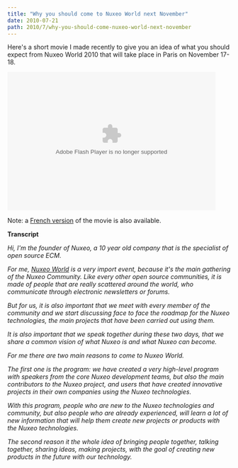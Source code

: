 ```yaml
---
title: "Why you should come to Nuxeo World next November"
date: 2010-07-21
path: 2010/7/why-you-should-come-nuxeo-world-next-november
---
```


<p>Here's a short movie I made recently to give you an idea of what you should expect from Nuxeo World 2010 that will take place in Paris on November 17-18.</p><p><embed src="http://blip.tv/play/g5Vpge7IQQA" type="application/x-shockwave-flash" width="470" height="313" allowscriptaccess="always" allowfullscreen="true"></embed></p>

<p>Note: a <a href="http://blip.tv/file/3889623/">French version</a> of the movie is also available.</p>

<p><strong>Transcript</strong></p>

<p><em>Hi, I'm the founder of Nuxeo, a 10 year old company that is the specialist of open source ECM.</em></p>

<p><em>For me, <a href="http://www.nuxeo.com/en/nw2010">Nuxeo World</a> is a very import event, because it's the main gathering of the Nuxeo Community. Like every other open source communities, it is made of people that are really scattered around the world, who communicate through electronic newsletters or forums.</em></p>

<p><em>But for us, it is also important that we meet with every member of the community and we start discussing face to face the roadmap for the Nuxeo technologies, the main projects that have been carried out using them.</em></p>

<p><em>It is also important that we speak together during these two days, that we share a common vision of what Nuxeo is and what Nuxeo can become.</em></p>

<p><em>For me there are two main reasons to come to Nuxeo World.</em></p>

<p><em>The first one is the program: we have created a very high-level program with speakers from the core Nuxeo development teams, but also the main contributors to the Nuxeo project, and users that have created innovative projects in their own companies using the Nuxeo technologies.</em></p>

<p><em>With this program, people who are new to the Nuxeo technologies and community, but also people who are already experienced, will learn a lot of new information that will help them create new projects or products with the Nuxeo technologies.</em></p>

<p><em>The second reason it the whole idea of bringing people together, talking together, sharing ideas, making projects, with the goal of creating new products in the future with our technology.</em></p>
 

